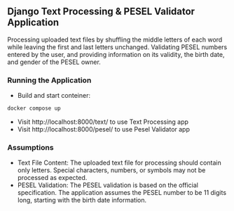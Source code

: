 ## Django Text Processing & PESEL Validator Application

Processing uploaded text files by shuffling the middle letters of each word while leaving the first and last letters unchanged.
Validating PESEL numbers entered by the user, and providing information on its validity, the birth date, and gender of the PESEL owner.

### Running the Application
* Build and start conteiner:
```bash
docker compose up
```
* Visit http://localhost:8000/text/ to use Text Processing app
* Visit http://localhost:8000/pesel/ to use Pesel Validator app

### Assumptions
* Text File Content: The uploaded text file for processing should contain only letters. Special characters, numbers, or symbols may not be processed as expected.
* PESEL Validation: The PESEL validation is based on the official specification. The application assumes the PESEL number to be 11 digits long, starting with the birth date information.
